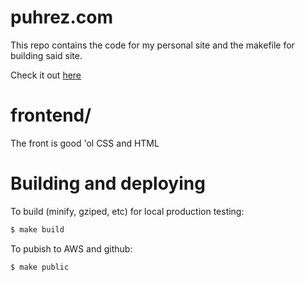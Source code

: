 # puhrez.com

This repo contains the code for my personal site and the makefile for building said site.


Check it out [here](http://puhrez.com)


# frontend/

The front is good 'ol CSS and HTML

# Building and deploying

To build (minify, gziped, etc) for local production testing:

```bash
$ make build
```

To pubish to AWS and github:

```bash
$ make public
```
